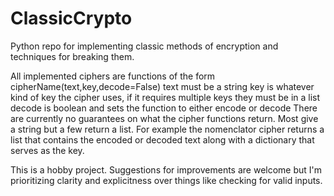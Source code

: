 # ClassicCrypto
Python repo for implementing classic methods of encryption and techniques for breaking them.

All implemented ciphers are functions of the form cipherName(text,key,decode=False)
  text must be a string
  key is whatever kind of key the cipher uses, if it requires multiple keys they must be in a list
  decode is boolean and sets the function to either encode or decode
There are currently no guarantees on what the cipher functions return. Most give a string but a few return a list. For example the nomenclator cipher returns a list that contains the encoded or decoded text along with a dictionary that serves as the key.

This is a hobby project. Suggestions for improvements are welcome but I'm prioritizing clarity and explicitness over things like checking for valid inputs.
